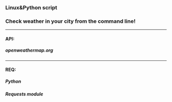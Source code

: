 ### Linux&Python script
### Check weather in your city from the command line!

---

#### API:
##### openweathermap.org

---

#### REQ:
##### Python
##### Requests module
